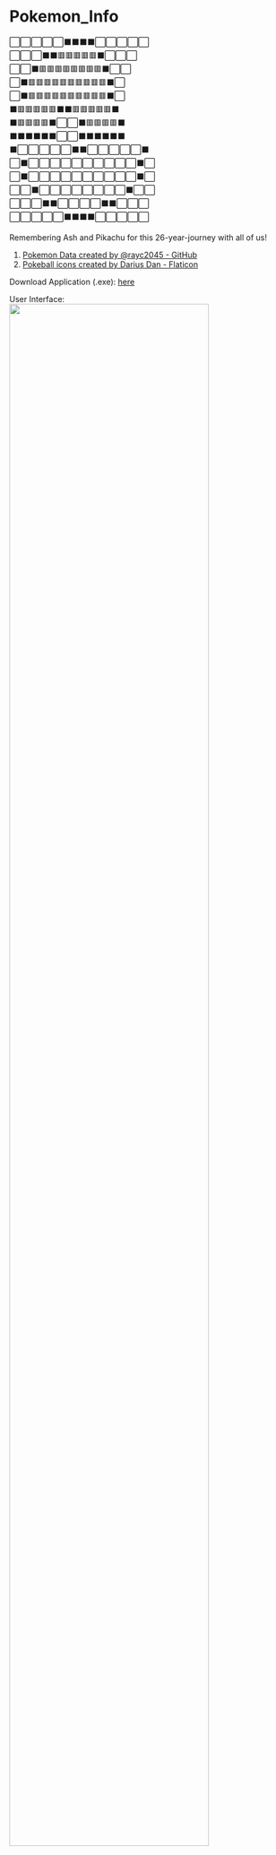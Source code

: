 # Pokemon_Info
⬜⬜⬜⬜⬜⬛⬛⬛⬛⬜⬜⬜⬜⬜<br>
⬜⬜⬜⬛⬛🟥🟥🟥🟥🟥⬛⬜⬜⬜<br>
⬜⬜⬛🟥🟥🟥🟥🟥🟥🟥🟥⬛⬜⬜<br>
⬜⬛🟥🟥🟥🟥🟥🟥🟥🟥🟥🟥⬛⬜<br>
⬜⬛🟥🟥🟥🟥🟥🟥🟥🟥🟥🟥⬛⬜<br>
⬛🟥🟥🟥🟥🟥⬛⬛🟥🟥🟥🟥🟥⬛<br>
⬛🟥🟥🟥🟥⬛⬜⬜⬛🟥🟥🟥🟥⬛<br>
⬛⬛⬛⬛⬛⬛⬜⬜⬛⬛⬛⬛⬛⬛<br>
⬛⬜⬜⬜⬜⬜⬛⬛⬜⬜⬜⬜⬜⬛<br>
⬜⬛⬜⬜⬜⬜⬜⬜⬜⬜⬜⬜⬛⬜<br>
⬜⬛⬜⬜⬜⬜⬜⬜⬜⬜⬜⬜⬛⬜<br>
⬜⬜⬛⬜⬜⬜⬜⬜⬜⬜⬜⬛⬜⬜<br>
⬜⬜⬜⬛⬛⬜⬜⬜⬜⬛⬛⬜⬜⬜<br>
⬜⬜⬜⬜⬜⬛⬛⬛⬛⬜⬜⬜⬜⬜<br>

Remembering Ash and Pikachu for this 26-year-journey with all of us!


1. <a href="https://github.com/rayc2045/pokedex" title="Pokémon Data Source">Pokemon Data created by @rayc2045 - GitHub</a>
2. <a href="https://www.flaticon.com/free-icons/pokeball" title="pokeball icons">Pokeball icons created by Darius Dan - Flaticon</a>

Download Application (.exe): [here](https://github.com/LeBronWilly/Pokemon_Info/releases)

User Interface: <br>
<img src="https://user-images.githubusercontent.com/38752414/230752876-c212eae7-a04e-4fcc-bd9c-522ffb7bab46.jpg" width=84% height=84%>
